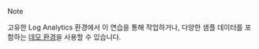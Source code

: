 > [!NOTE]
> 고유한 Log Analytics 환경에서 이 연습을 통해 작업하거나, 다양한 샘플 데이터를 포함하는 [데모 환경](https://portal.loganalytics.io/demo)을 사용할 수 있습니다.
